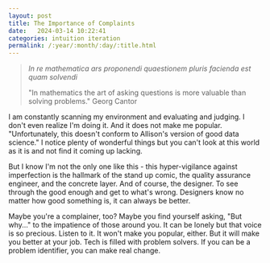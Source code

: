 ```yaml
---
layout: post
title: The Importance of Complaints
date:   2024-03-14 10:22:41
categories: intuition iteration
permalink: /:year/:month/:day/:title.html
---
```


>_In re mathematica ars proponendi quaestionem pluris facienda est quam solvendi_
>
>"In mathematics the art of asking questions is more valuable than solving problems." Georg Cantor

I am constantly scanning my environment and evaluating and judging.  I don't even realize I'm doing it.  And it does not make me popular.  "Unfortunately, this doesn't conform to Allison's version of good data science." I notice plenty of wonderful things but you can't look at this world as it is and not find it coming up lacking.  

But I know I'm not the only one like this - this hyper-vigilance against imperfection is the hallmark of the stand up comic, the quality assurance engineer, and the concrete layer. And of course, the designer.  To see through the good enough and get to what's wrong.  Designers know no matter how good something is, it can always be better.

Maybe you're a complainer, too? Maybe you find yourself asking, "But why..." to the impatience of those around you.  It can be lonely but that voice is so precious.  Listen to it. It won't make you popular, either.  But it will make you better at your job.  Tech is filled with problem solvers.  If you can be a problem identifier, you can make real change.
